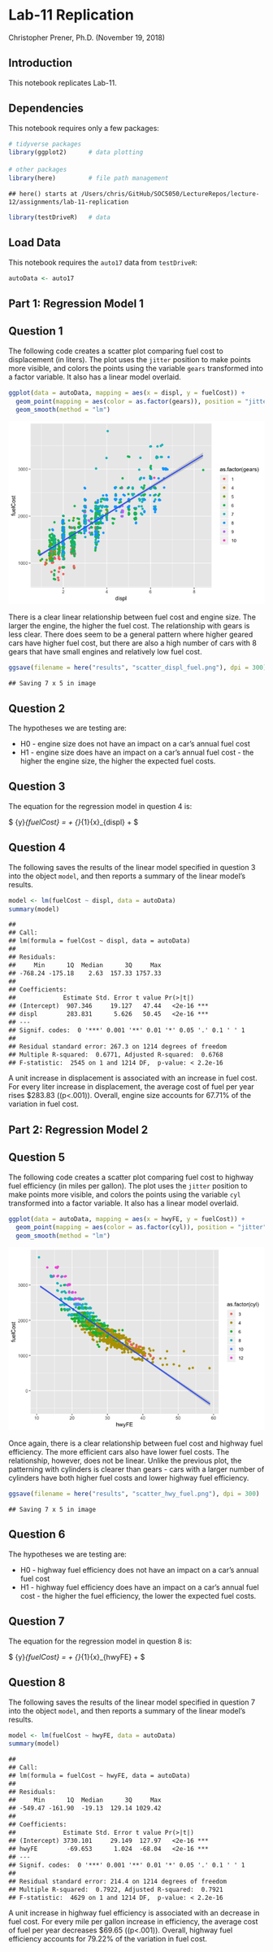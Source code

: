 Lab-11 Replication
================
Christopher Prener, Ph.D.
(November 19, 2018)

## Introduction

This notebook replicates Lab-11.

## Dependencies

This notebook requires only a few packages:

``` r
# tidyverse packages
library(ggplot2)      # data plotting

# other packages
library(here)         # file path management
```

    ## here() starts at /Users/chris/GitHub/SOC5050/LectureRepos/lecture-12/assignments/lab-11-replication

``` r
library(testDriveR)   # data
```

## Load Data

This notebook requires the `auto17` data from `testDriveR`:

``` r
autoData <- auto17
```

## Part 1: Regression Model 1

## Question 1

The following code creates a scatter plot comparing fuel cost to
displacement (in liters). The plot uses the `jitter` position to make
points more visible, and colors the points using the variable `gears`
transformed into a factor variable. It also has a linear model overlaid.

``` r
ggplot(data = autoData, mapping = aes(x = displ, y = fuelCost)) +
  geom_point(mapping = aes(color = as.factor(gears)), position = "jitter") +
  geom_smooth(method = "lm")
```

![](lab-11-replication_files/figure-gfm/p1-q1-plot-1.png)<!-- -->

There is a clear linear relationship between fuel cost and engine size.
The larger the engine, the higher the fuel cost. The relationship with
gears is less clear. There does seem to be a general pattern where
higher geared cars have higher fuel cost, but there are also a high
number of cars with 8 gears that have small engines and relatively low
fuel cost.

``` r
ggsave(filename = here("results", "scatter_displ_fuel.png"), dpi = 300)
```

    ## Saving 7 x 5 in image

## Question 2

The hypotheses we are testing are:

  - H0 - engine size does not have an impact on a car’s annual fuel cost
  - H1 - engine size does have an impact on a car’s annual fuel cost -
    the higher the engine size, the higher the expected fuel costs.

## Question 3

The equation for the regression model in question 4 is:

$ {y}*{fuelCost} = + {}*{1}{x}\_{displ} + $

## Question 4

The following saves the results of the linear model specified in
question 3 into the object `model`, and then reports a summary of the
linear model’s results.

``` r
model <- lm(fuelCost ~ displ, data = autoData)
summary(model)
```

    ## 
    ## Call:
    ## lm(formula = fuelCost ~ displ, data = autoData)
    ## 
    ## Residuals:
    ##     Min      1Q  Median      3Q     Max 
    ## -768.24 -175.18    2.63  157.33 1757.33 
    ## 
    ## Coefficients:
    ##             Estimate Std. Error t value Pr(>|t|)    
    ## (Intercept)  907.346     19.127   47.44   <2e-16 ***
    ## displ        283.831      5.626   50.45   <2e-16 ***
    ## ---
    ## Signif. codes:  0 '***' 0.001 '**' 0.01 '*' 0.05 '.' 0.1 ' ' 1
    ## 
    ## Residual standard error: 267.3 on 1214 degrees of freedom
    ## Multiple R-squared:  0.6771, Adjusted R-squared:  0.6768 
    ## F-statistic:  2545 on 1 and 1214 DF,  p-value: < 2.2e-16

A unit increase in displacement is associated with an increase in fuel
cost. For every liter increase in displacement, the average cost of fuel
per year rises $283.83 (\(p<.001\)). Overall, engine size accounts for
67.71% of the variation in fuel cost.

## Part 2: Regression Model 2

## Question 5

The following code creates a scatter plot comparing fuel cost to highway
fuel efficiency (in miles per gallon). The plot uses the `jitter`
position to make points more visible, and colors the points using the
variable `cyl` transformed into a factor variable. It also has a linear
model overlaid.

``` r
ggplot(data = autoData, mapping = aes(x = hwyFE, y = fuelCost)) +
  geom_point(mapping = aes(color = as.factor(cyl)), position = "jitter") +
  geom_smooth(method = "lm")
```

![](lab-11-replication_files/figure-gfm/p2-q5-plot-1.png)<!-- -->

Once again, there is a clear relationship between fuel cost and highway
fuel efficiency. The more efficient cars also have lower fuel costs. The
relationship, however, does not be linear. Unlike the previous plot, the
patterning with cylinders is clearer than gears - cars with a larger
number of cylinders have both higher fuel costs and lower highway fuel
efficiency.

``` r
ggsave(filename = here("results", "scatter_hwy_fuel.png"), dpi = 300)
```

    ## Saving 7 x 5 in image

## Question 6

The hypotheses we are testing are:

  - H0 - highway fuel efficiency does not have an impact on a car’s
    annual fuel cost
  - H1 - highway fuel efficiency does have an impact on a car’s annual
    fuel cost - the higher the fuel efficiency, the lower the expected
    fuel costs.

## Question 7

The equation for the regression model in question 8 is:

$ {y}*{fuelCost} = + {}*{1}{x}\_{hwyFE} + $

## Question 8

The following saves the results of the linear model specified in
question 7 into the object `model`, and then reports a summary of the
linear model’s results.

``` r
model <- lm(fuelCost ~ hwyFE, data = autoData)
summary(model)
```

    ## 
    ## Call:
    ## lm(formula = fuelCost ~ hwyFE, data = autoData)
    ## 
    ## Residuals:
    ##     Min      1Q  Median      3Q     Max 
    ## -549.47 -161.90  -19.13  129.14 1029.42 
    ## 
    ## Coefficients:
    ##             Estimate Std. Error t value Pr(>|t|)    
    ## (Intercept) 3730.101     29.149  127.97   <2e-16 ***
    ## hwyFE        -69.653      1.024  -68.04   <2e-16 ***
    ## ---
    ## Signif. codes:  0 '***' 0.001 '**' 0.01 '*' 0.05 '.' 0.1 ' ' 1
    ## 
    ## Residual standard error: 214.4 on 1214 degrees of freedom
    ## Multiple R-squared:  0.7922, Adjusted R-squared:  0.7921 
    ## F-statistic:  4629 on 1 and 1214 DF,  p-value: < 2.2e-16

A unit increase in highway fuel efficiency is associated with an
decrease in fuel cost. For every mile per gallon increase in efficiency,
the average cost of fuel per year decreases $69.65 (\(p<.001\)).
Overall, highway fuel efficiency accounts for 79.22% of the variation in
fuel cost.

